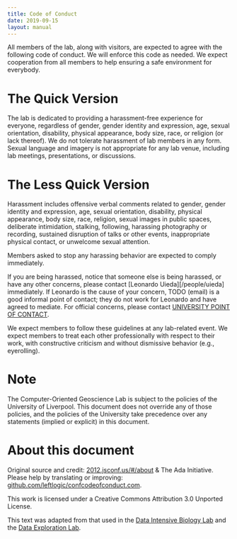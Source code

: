 ```yaml
---
title: Code of Conduct
date: 2019-09-15
layout: manual
---
```


All members of the lab, along with visitors, are expected to agree with the
following code of conduct. We will enforce this code as needed. We expect
cooperation from all members to help ensuring a safe environment for everybody.

# The Quick Version

The lab is dedicated to providing a harassment-free experience for everyone,
regardless of gender, gender identity and expression, age, sexual orientation,
disability, physical appearance, body size, race, or religion (or lack
thereof). We do not tolerate harassment of lab members in any form. Sexual
language and imagery is not appropriate for any lab venue, including lab
meetings, presentations, or discussions.

# The Less Quick Version

Harassment includes offensive verbal comments related to gender, gender
identity and expression, age, sexual orientation, disability, physical
appearance, body size, race, religion, sexual images in public spaces,
deliberate intimidation, stalking, following, harassing photography or
recording, sustained disruption of talks or other events, inappropriate
physical contact, or unwelcome sexual attention.

Members asked to stop any harassing behavior are expected to comply
immediately.

If you are being harassed, notice that someone else is being harassed, or have any other
concerns, please contact [Leonardo Uieda][/people/uieda] immediately.
If Leonardo is the cause of your concern, TODO (email) is a good informal
point of contact; they do not work for Leonardo and have agreed to
mediate.
For official concerns, please contact [UNIVERSITY POINT OF CONTACT]().

We expect members to follow these guidelines at any lab-related event. We expect members
to treat each other professionally with respect to their work, with constructive
criticism and without dismissive behavior (e.g., eyerolling).

# Note

The Computer-Oriented Geoscience Lab is subject to the policies of the University of
Liverpool. This document does not override any of those policies, and the policies of
the University take precedence over any statements (implied or explicit) in this
document.

# About this document

Original source and credit:
[2012.jsconf.us/#/about](http://2012.jsconf.us/#/about) & The Ada Initiative.
Please help by translating or improving:
[github.com/leftlogic/confcodeofconduct.com](http://github.com/leftlogic/confcodeofconduct.com).

This work is licensed under a Creative Commons Attribution 3.0 Unported License.

This text was adapted from that used in the
[Data Intensive Biology Lab](http://ivory.idyll.org/lab/)
and the
[Data Exploration Lab](https://data-exp-lab.github.io/).

